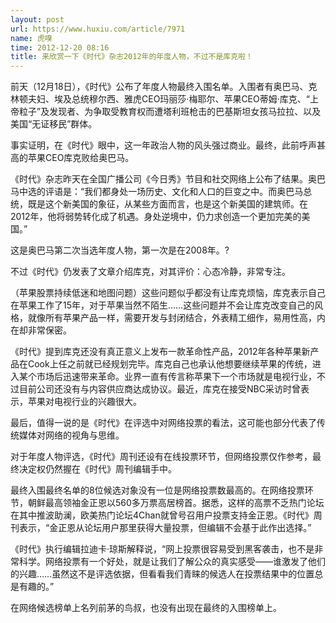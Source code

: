 ```yaml
---
layout: post
url: https://www.huxiu.com/article/7971
name: 虎嗅
time: 2012-12-20 08:16
title: 来欣赏一下《时代》杂志2012年的年度人物，不过不是库克啦！
---
```

前天（12月18日），《时代》公布了年度人物最终入围名单。入围者有奥巴马、克林顿夫妇、埃及总统穆尔西、雅虎CEO玛丽莎·梅耶尔、苹果CEO蒂姆·库克、“上帝粒子”及发现者、为争取受教育权而遭塔利班枪击的巴基斯坦女孩马拉拉、以及美国“无证移民”群体。

事实证明，在《时代》眼中，这一年政治人物的风头强过商业。最终，此前呼声甚高的苹果CEO库克败给奥巴马。

《时代》杂志昨天在全国广播公司《今日秀》节目和社交网络上公布了结果。奥巴马中选的评语是：“我们都身处一场历史、文化和人口的巨变之中。而奥巴马总统，既是这个新美国的象征，从某些方面而言，也是这个新美国的建筑师。在2012年，他将弱势转化成了机遇。身处逆境中，仍力求创造一个更加完美的美国。”

这是奥巴马第二次当选年度人物，第一次是在2008年。?

不过《时代》仍发表了文章介绍库克，对其评价：心态冷静，非常专注。

（苹果股票持续低迷和地图问题）这些问题似乎都没有让库克烦恼，库克表示自己在苹果工作了15年，对于苹果当然不陌生……这些问题并不会让库克改变自己的风格，就像所有苹果产品一样，需要开发与封闭结合，外表精工细作，易用性高，内在却非常保密。

《时代》提到库克还没有真正意义上发布一款革命性产品，2012年各种苹果新产品在Cook上任之前就已经规划完毕。库克自己也承认他想要继续苹果的传统，进入某个市场后迅速带来革命。业界一直有传言称苹果下一个市场就是电视行业，不过目前公司还没有与内容供应商达成协议。最近，库克在接受NBC采访时曾表示，苹果对电视行业的兴趣很大。

最后，值得一说的是《时代》在评选中对网络投票的看法，这可能也部分代表了传统媒体对网络的视角与思维。

对于年度人物评选，《时代》周刊还设有在线投票环节，但网络投票仅作参考，最终决定权仍然握在《时代》周刊编辑手中。

最终入围最终名单的8位候选对象没有一位是网络投票数最高的。在网络投票环节，朝鲜最高领袖金正恩以560多万票高居榜首。据悉，这样的高票不乏热门论坛在其中推波助澜，欧美热门论坛4Chan就曾号召用户投票支持金正恩。《时代》周刊表示，“金正恩从论坛用户那里获得大量投票，但编辑不会基于此作出选择。”

《时代》执行编辑拉迪卡·琼斯解释说，“网上投票很容易受到黑客袭击，也不是非常科学。网络投票有一个好处，就是让我们了解公众的真实感受——谁激发了他们的兴趣……虽然这不是评选依据，但看看我们青睐的候选人在投票结果中的位置总是有趣的。”

在网络候选榜单上名列前茅的鸟叔，也没有出现在最终的入围榜单上。

